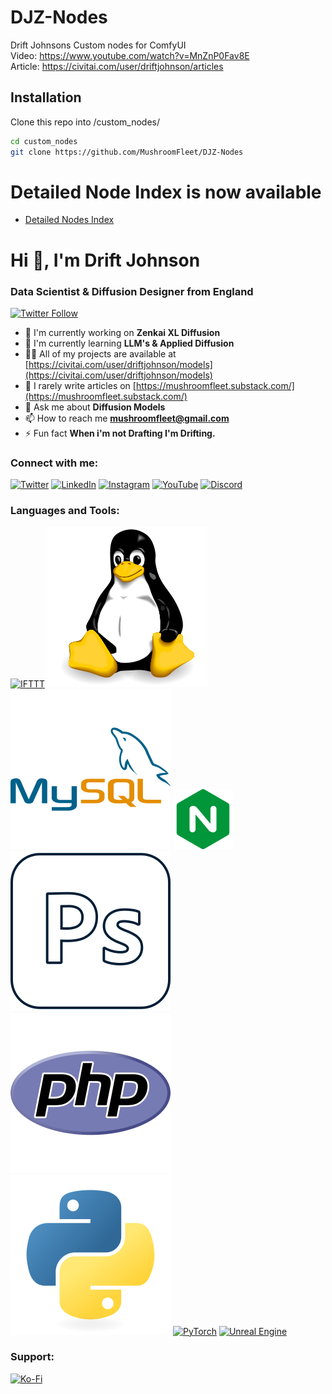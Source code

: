 # DJZ-Nodes

Drift Johnsons Custom nodes for ComfyUI  
Video: https://www.youtube.com/watch?v=MnZnP0Fav8E  
Article: https://civitai.com/user/driftjohnson/articles

## Installation

Clone this repo into /custom_nodes/

```bash
cd custom_nodes
git clone https://github.com/MushroomFleet/DJZ-Nodes
```

# Detailed Node Index is now available
- [Detailed Nodes Index](https://github.com/MushroomFleet/DJZ-Nodes/blob/main/DJZ-Nodes-Index.md)




# Hi 👋, I'm Drift Johnson

### Data Scientist & Diffusion Designer from England

[![Twitter Follow](https://img.shields.io/twitter/follow/mushroomfleet?logo=twitter&style=for-the-badge)](https://twitter.com/mushroomfleet)

- 🔭 I'm currently working on **Zenkai XL Diffusion**
- 🌱 I'm currently learning **LLM's & Applied Diffusion**
- 👨‍💻 All of my projects are available at [https://civitai.com/user/driftjohnson/models](https://civitai.com/user/driftjohnson/models)
- 📝 I rarely write articles on [https://mushroomfleet.substack.com/](https://mushroomfleet.substack.com/)
- 💬 Ask me about **Diffusion Models**
- 📫 How to reach me **mushroomfleet@gmail.com**
- ⚡ Fun fact **When i'm not Drafting I'm Drifting.**

### Connect with me:

[![Twitter](https://raw.githubusercontent.com/rahuldkjain/github-profile-readme-generator/master/src/images/icons/Social/twitter.svg)](https://twitter.com/mushroomfleet)
[![LinkedIn](https://raw.githubusercontent.com/rahuldkjain/github-profile-readme-generator/master/src/images/icons/Social/linked-in-alt.svg)](https://linkedin.com/in/mushroomfleet)
[![Instagram](https://raw.githubusercontent.com/rahuldkjain/github-profile-readme-generator/master/src/images/icons/Social/instagram.svg)](https://instagram.com/mushroomfleet)
[![YouTube](https://raw.githubusercontent.com/rahuldkjain/github-profile-readme-generator/master/src/images/icons/Social/youtube.svg)](https://www.youtube.com/@FiveBelowFiveUK)
[![Discord](https://raw.githubusercontent.com/rahuldkjain/github-profile-readme-generator/master/src/images/icons/Social/discord.svg)](https://discord.gg/DtMXKqD5bT)

### Languages and Tools:

[![IFTTT](https://www.vectorlogo.zone/logos/ifttt/ifttt-ar21.svg)](https://ifttt.com/)
[![Linux](https://raw.githubusercontent.com/devicons/devicon/master/icons/linux/linux-original.svg)](https://www.linux.org/)
[![MySQL](https://raw.githubusercontent.com/devicons/devicon/master/icons/mysql/mysql-original-wordmark.svg)](https://www.mysql.com/)
[![Nginx](https://raw.githubusercontent.com/devicons/devicon/master/icons/nginx/nginx-original.svg)](https://www.nginx.com)
[![Photoshop](https://raw.githubusercontent.com/devicons/devicon/master/icons/photoshop/photoshop-line.svg)](https://www.photoshop.com/en)
[![PHP](https://raw.githubusercontent.com/devicons/devicon/master/icons/php/php-original.svg)](https://www.php.net)
[![Python](https://raw.githubusercontent.com/devicons/devicon/master/icons/python/python-original.svg)](https://www.python.org)
[![PyTorch](https://www.vectorlogo.zone/logos/pytorch/pytorch-icon.svg)](https://pytorch.org/)
[![Unreal Engine](https://raw.githubusercontent.com/kenangundogan/fontisto/036b7eca71aab1bef8e6a0518f7329f13ed62f6b/icons/svg/brand/unreal-engine.svg)](https://unrealengine.com/)

### Support:

[![Ko-Fi](https://cdn.ko-fi.com/cdn/kofi3.png?v=3)](https://ko-fi.com/driftjohnson)
